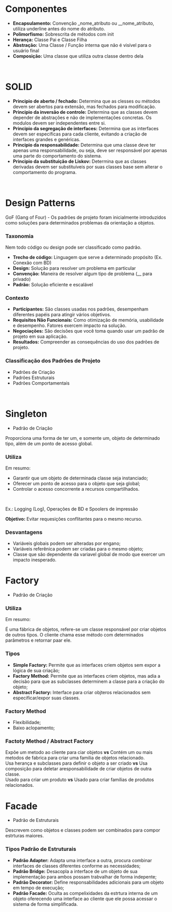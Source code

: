 # Componentes

- **Encapsulamento:** Convenção _nome_atributo ou __nome_atributo, utiliza underline antes do nome do atributo.
- **Polimorfismo:** Sobrescrita de métodos com init
- **Herança:** Classe Pai e Classe Filha
- **Abstração:** Uma Classe / Função interna que não é visível para o usuário final
- **Composição:** Uma classe que utiliza outra classe dentro dela

<br>

# SOLID

- **Principio de aberto / fechado:** Determina que as clesses ou métodos devem ser abertos para extensão, mas fechados para modificação.
- **Principio da inversão de controle:** Determina que as classes devem depender de abstrações e não de implementações concretas. Os modulos devem ser independentes entre si.
- **Principio da segregação de interfaces:** Determina que as interfaces devem ser específicas para cada cliente, evitando a criação de interfaces grandes e genéricas.
- **Principio da responsabilidade:** Determina que uma classe deve ter apenas uma responsabilidade, ou seja, deve ser responsável por apenas uma parte do comportamento do sistema.
- **Principio da substituição de Liskov:** Determina que as classes derivadas devem ser substituíveis por suas classes base sem alterar o comportamento do programa.

<br>

# Design Patterns 

GoF (Gang of Four) - Os padrões de projeto foram inicialmente introduzidos como soluções para determinados problemas da orientação a objetos.

### Taxonomia 

Nem todo código ou design pode ser classificado como padrão.

- **Trecho de código:** Linguagem que serve a determinado propósito (Ex. Conexão com BD)
- **Design:** Solução para resolver um problema em particular
- **Convenção:** Maneira de resolver algum tipo de problema (__ para privado)
- **Padrão:** Solução eficiente e escalável

### Contexto

- **Participantes:** São classes usadas nos padrões, desempenham diferentes papéis para atingir vários objetivos.
- **Requisitos Não Funcionais:** Como otimização de memória, usabilidade e desempenho. Fatores exercem impacto na solução.
- **Negociações:** São decisões que você toma quando usar um padrão de projeto em sua aplicação.
- **Resultados:** Compreender as consequências do uso dos padrões de projeto.

### Classificação dos Padrões de Projeto

- Padrões de Criação
- Padrões Estruturais 
- Padrões Comportamentais 

<br>

# Singleton

- Padrão de Criação

Proporciona uma forma de ter um, e somente um, objeto de determinado tipo, além de um ponto de acesso global.

### Utiliza

Em resumo:

- Garantir que um objeto de determinada classe seja instanciado;
- Oferecer um ponto de acesso para o objeto que seja global;
- Controlar o acesso concorrente a recursos compartilhados.

<br>

Ex.: Logging (Log), Operações de BD e Spoolers de impressão

**Objetivo:** Evitar requesições conflitantes para o mesmo recurso.

### Desvantagens

- Variáveis globais podem ser alteradas por engano;
- Variáveis referênica podem ser criadas para o mesmo objeto;
- Classe que são dependente da variavel global de modo que exercer um impacto inesperado.

# Factory

- Padrão de Criação

### Utiliza

Em resumo:

É uma fábrica de objetos, refere-se um classe responsável por criar objetos de outros tipos. O cliente chama esse método com determinados parâmetros e retornar paar ele.

### Tipos

- **Simple Factory:** Permite que as interfaces criem objetos sem expor a lógica de sua criação;
- **Factory Method:** Permite que as interfaces criem objetos, mas adia a decisão para que as subclasses determinem a classe para a criação do objeto;
- **Abstract Factory:** Interface para criar objteros relacionados sem especificar/expor suas classes.

### Factory Method

- Flexibilidade;
- Baixo aclopamento;

### Factoty Method / Abstract Factory

Expõe um metodo ao cliente para ciar objetos **vs** Contém um ou mais metodos de fabrica para criar uma familia de objetos relacionado.
<br>
Usa herança e subclasses para definir o objeto a ser criado **vs** Usa composição para deletar  aresponsabilidade de criar objetos de outra classe.
<br>
Usado para criar um produto **vs** Usado para criar famílias de produtos relacionados.

# Facade

- Padrão de Estruturais

Descrevem como objetos e classes podem ser combinados para compor estrturas maiores.

### Tipos Padrão de Estruturais

- **Padrão Adapter:** Adapta uma interface a outra, procura combinar interfaces de classes diferentes conforme as necessidades;
- **Padrão Bridge:** Desacopla a interface de um objeto de sua implementação para ambos possam trabvalhar de forma indepente;
- **Padrão Decorator:** Define responsabilidades adicionais para um objeto em tempo de execução;
- **Padrão Facade:** Oculta as compelixidades da estrtura interna de um objeto oferecendo uma interface ao cliente que ele possa acessar o sistema de forma simplificada.


